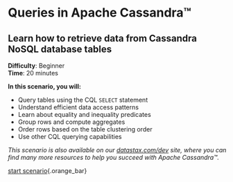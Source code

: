 <div class="top">

# Queries in Apache Cassandra™
## Learn how to retrieve data from Cassandra NoSQL database tables
</div>

<div><b>Difficulty</b>: Beginner</div>
<div><b>Time</b>: 20 minutes</div>

**In this scenario, you will:**

* Query tables using the CQL `SELECT` statement 
* Understand efficient data access patterns 
* Learn about equality and inequality predicates 
* Group rows and compute aggregates
* Order rows based on the table clustering order 
* Use other CQL querying capabilities

_This scenario is also available on our [datastax.com/dev](https://www.datastax.com/dev) site, where you can find many more resources to help you succeed with Apache Cassandra™._

[start scenario](command:katapod.loadPage?step1){.orange_bar}
